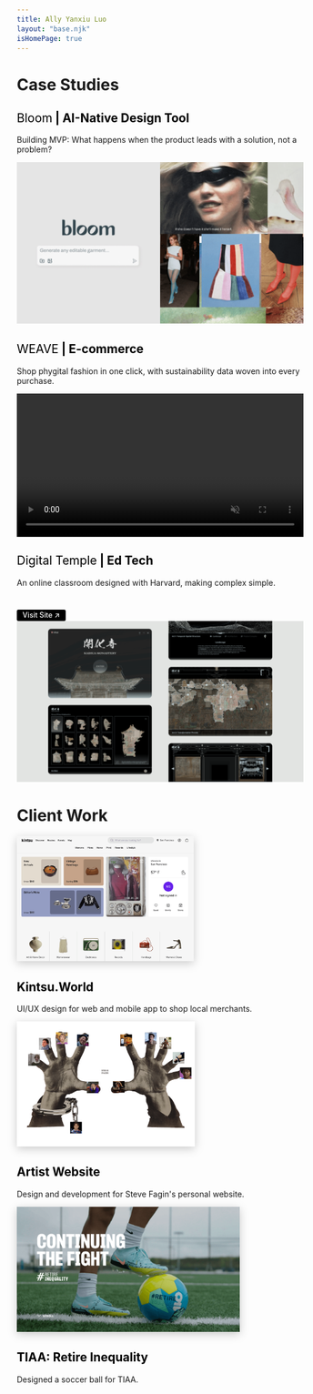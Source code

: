 ```yaml
---
title: Ally Yanxiu Luo
layout: "base.njk"
isHomePage: true
---
```


<div class="parent">
    <div class="div1"><h1>Case Studies</h1></div>
    <div class="div6">
        <h2><a href="./projects/bloom/" style="text-decoration: none; color: black;"><span style="font-weight:400">Bloom</span> | AI-Native Design Tool</a></h2>
        <p>Building MVP: What happens when the product leads with a solution, not a problem?<br><span style="color: #D9D9D9;"></p>
    </div>
    <div class="div7">
        <a href="./projects/bloom/">
            <img src="./assets/images/bloom_cover.png" alt="Bloom - An AI-native fashion design tool" style="clip: rect(0, calc(100% - 2px), 100%, 2px);">
        </a>
    </div>
    <div class="div4">
        <h2><a href="./projects/weave/" style="text-decoration: none; color: black;"><span style="font-weight:400">WEAVE</span> | E-commerce</a></h2>
        <p>Shop phygital fashion in one click, with sustainability data woven into every purchase.</p>
    </div>
    <div class="div5">
        <a href="./projects/weave/">
            <video src="./assets/images/weave_cover.mp4" alt="Weave - A marketplace for NFT-paired phygital fashion" autoplay loop muted playsinline style="width:100%; height:auto; display:block;"></video>
        </a>
    </div>
    <div class="div2">
        <h2><a href="./projects/digitaltemple/" style="text-decoration: none; color: black;"><span style="font-weight:400"> Digital Temple</span> | Ed Tech</a></h2>
        <p>An online classroom designed with Harvard, making complex simple.</p>
            <a href="https://www.digitaltemple.art" 
               class="hide-mobile"
               style="display: inline-block; margin-top: 2em; padding: 0.2em 0.8em; font-size: 0.9em; background: #000; color: #fff; border-radius: 3px; text-decoration: none; font-weight: 500; border: none; transition: background 0.2s, opacity 0.2s;"
               onmouseover="this.style.background='rgba(128,128,128,0.4)';"
               onmouseout="this.style.background='#000';"
               target="_blank" rel="noopener">Visit Site ↗</a>
            <style>
                @media (max-width: 700px) {
                    .hide-mobile {
                        display: none !important;
                    }
                }
            </style>
    </div>
    <div class="div3">
        <a href="./projects/digitaltemple/">
            <img src="./assets/images/DT_Cover.png" alt="Digital Temple - An interactive classroom for cultural heritage site">
        </a>
    </div>
    <div class="div8"><h1>Client Work</h1></div>
    <div class="div9">
        <a href="https://www.kintsu.world/" target="_blank" rel="noopener noreferrer"><img src="./assets/images/kintsu.png" alt="Cover image for Kintsu App" style="filter: drop-shadow(0 4px 8px rgba(0, 0, 0, 0.2));" height="220"></a>
        <h2><a href="https://www.kintsu.world/" style="text-decoration: none; color: black;"height: 200px">Kintsu.World</a></h2>
        <p>UI/UX design for web and mobile app to shop local merchants.</p>
    </div>
    <div class="div10">
        <a href="https://www.stevefagin.com/" target="_blank" rel="noopener noreferrer"><img src="./assets/images/SteveFagin.png" alt="Cover image for Steve Fagin's personal website" style="filter: drop-shadow(0 4px 8px rgba(0, 0, 0, 0.2));height: 220px "></a>
        <h2><a href="https://www.stevefagin.com/" style="text-decoration: none; color: black;">Artist Website</a></h2>
        <p>Design and development for Steve Fagin's personal website.</p>
    </div>
    <div class="div11">
        <a href="https://retireinequality.com/soccer/" target="_blank" rel="noopener noreferrer"><img src="./assets/images/tiaa.png" alt="Soccer ball design for TIAA's retire inequality campaign" style="filter: drop-shadow(0 4px 8px rgba(0, 0, 0, 0.2)); height: 220px"></a>
        <h2><a href="https://retireinequality.com/soccer/" style="text-decoration: none; color: black;">TIAA: Retire Inequality</a></h2>
        <p>Designed a soccer ball for TIAA.</p>
    </div>
</div>
<br><br>